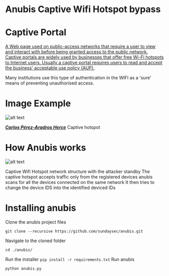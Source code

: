# Anubis Captive Wifi Hotspot bypass

Captive Portal
==

[A Web page used on public-access networks that require a user to view and interact with before being granted access to the public network. Captive portals are widely used by businesses that offer free Wi-Fi hotspots to Internet users. Usually a captive portal requires users to read and accept the business' acceptable use policy (AUP).](https://www.webopedia.com/TERM/C/captive_portal.html)

Many institutions use this type of authentication in the WIFI as a 'sure' means of preventing unauthorised access.


Image Example
==

![alt text](https://exekias.me/wp-content/uploads/2011/08/login.png)

[___Carlos Pérez-Aradros Herce___](https://exekias.me/2011/08/28/zentyal-new-feature-captive-portal/)  Captive hotspot


How Anubis works
==

![alt text](https://github.com/philemonsunday/anubis/blob/master/src/images/netflow.png?raw=true)

Captive Wifi Hotspot network structure with the attacker standby
The captive hotspot accepts traffic only from the registered devices
anubis scans for all the devices connected on the same network
It then tries to change the device IDS into the identified deviced IDs

Installing anubis
==

Clone the anubis project files

`git clone --recursive https://github.com/sundaysec/anubis.git`


Navigate to the cloned folder

`cd ./anubis/`

Run the installer
`pip install -r requirements.txt`
Run anubis

`python anubis.py`
